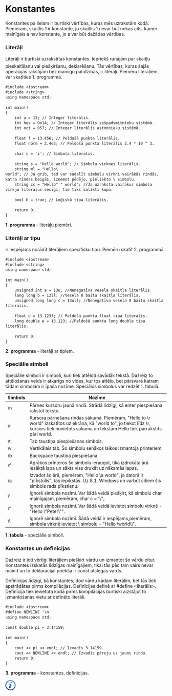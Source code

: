 # Konstantes

Konstantes pa lielam ir burtiski vērtības, kuras mēs uzrakstām kodā. Piemēram, skaitlis 1 ir konstante, jo skaitlis 1 nevar būt nekas cits, kamēr mainīgais a nav konstante, jo a var būt dažādas vērtības.

### Literāļi

Literāļi ir burtiski uzrakstītas konstantes. Iepriekš runājām par skaitļu pieskaitīšanu vai piešķiršanu, deklarēšanu. Tās vērtības, kuras šajās operācijās rakstījām bez mainīgo palīdzības, ir literāļi. Piemēru literāļiem, var skatīties 1. programmā.

```
#include <iostream>
#include <string>
using namespace std;

int main()
{
    int a = 13; // Integer literālis.
    int hex = 0x1A; // Integer literālis sešpadsmitnieku sistēmā.
    int oct = 057; // Integer literālis astoņnieku sistēmā.
    
    float f = 13.456; // Peldošā punkta literālis.
    float norm = 2.4e3; // Peldošā punkta literālis 2.4 * 10 ^ 3.
    
    char c = 'i'; // Simbola literālis.
    
    string s = "Hello world"; // Simbolu virknes literālis.
    string ml = "Hello\
world"; // Ja grib, tad var sadalīt simbolu virkni vairākās rindās, katra rindas beigās, izņemot pēdējo, pieliekto \ simbolu.
    string cc = "Hello" " world"; //Ja uzraksta vairākus simbola virkņu literāļus secīgi, tie tiks salikti kopā.

    bool b = true; // Loģiskā tipa literālis.

    return 0;
}
```


**1. programma** - literāļu piemēri.


### Literāļi ar tipu

Ir iespējams norādīt literāļiem specifisku tipu. Piemēru skatīt 2. programmā.

```
#include <iostream>
#include <string>
using namespace std;

int main()
{
    unsigned int a = 13u; //Nenegatīva vesela skaitļa literālis.
    long long b = 13ll; //Vesela 8 baitu skaitļa literālis.
    unsigned long long c = 13ull; //Nenegatīva vesela 8 baitu skaitļa literālis.

    float d = 13.123f; // Peldošā punkta float tipa literālis.
    long double e = 13.123; //Peldošā punkta long double tipa literālis.

    return 0;
}
```


**2. programma** - literāļi ar tipiem.


### Speciālie simboli

Speciālie simboli ir simboli, kuri tiek attēloti savādāk tekstā. Dažreiz to attēlošanas veids ir atkarīgs no vides, kur tos attēlo, bet pārsvarā katram tādam simbolam ir īpaša nozīme. Speciālos simbolus var redzēt 1. tabulā.

Simbols | Nozīme
---|---
\\n | Pārnes kursoru jaunā rindā. Strādā līdzīgi, kā enter piespiešana rakstot tekstu.
\\r | Kursora pārnešana rindas sākumā. Piemēram, "Hello to \\r world" izskatītos uz ekrāna, kā "world to", jo tiekot līdz \\r, kursors tiek novietots sākumā un tekstam Hello tiek pārrakstīts pāri world.
\\t | Tab taustiņa piespiešanas simbols.
\\v | Vertikālais tab. Šo simbolu senākos laikos izmantoja printeriem.
\\b | Backspace taustiņa piespiešana.
\\f | Agrākos printeros šo simbolu ieraugot, tika izdrukāta ārā iesāktā lapa un sākts viss drukāt uz nākamās lapas.
\\a | Izvadot šo ārā, piemēram, "Hello \\a world", ja datorā ir "pīkstulis", tas iepīkstās. Uz 8.1. Windows un varbūt citiem šis simbols rada pīkstienu.
\\' | Ignorē simbola nozīmi. Var šādā veidā piešķirt, kā simbolu char mainīgajam, piemēram, char c = '\\'';
\\" | Ignorē simbola nozīmi. Var šādā veidā ievietot simbolu virknē - "Hello \\"Peter\\"".
\\\\ | Ignorē simbola nozīmi. Šādā veidā ir iespējams,piemēram, simbola virknē ievietot \\ simbolu - "Hello \\world\\\\".


**1. tabula** - speciālie simboli.


### Konstantes un definīcijas

Dažreiz ir ļoti vērtīgi literāļiem piešķirt vārdu un izmantot šo vārdu citur. Konstantes izskatās līdzīgas mainīgajiem, tikai tās pēc tam vairs nevar mainīt un to deklarācijai priekšā ir const atslēgas vārds.

Definīcijas līdzīgi, kā konstantes, dod vārdu kādam literālim, bet tās tiek apstrādātas pirms kompilācijas. Definīcijas definē ar #define <nosaukums> <literālis>. Definīcija tiek ievietota kodā pirms kompilācijas burtiski aizstājot to izmantošanas vietu ar definēto literāli.

```
#include <iostream>
#define NEWLINE '\n'
using namespace std;

const double pi = 3.14159;

int main()
{
    cout << pi << endl; // Izvadīs 3.14159.
    cout << NEWLINE << endl; // Izvadīs pāreju uz jaunu rindu.
    return 0;
}
```


**3. programma** - konstantes, definīcijas.


<a href="http://www.cplusplus.com/doc/tutorial/constants/" target="_blank">![Vairāk informācija](/media/theory/information.png)</a>